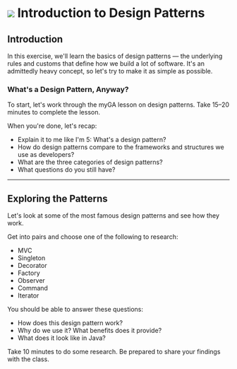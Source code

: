 # ![](https://ga-dash.s3.amazonaws.com/production/assets/logo-9f88ae6c9c3871690e33280fcf557f33.png) Introduction to Design Patterns

## Introduction

In this exercise, we'll learn the basics of design patterns — the underlying rules and customs that define how we build a lot of software. It's an admittedly heavy concept, so let's try to make it as simple as possible.

### What's a Design Pattern, Anyway?

To start, let's work through the myGA lesson on design patterns. Take 15–20 minutes to complete the lesson.

When you're done, let's recap:

- Explain it to me like I'm 5: What's a design pattern?
- How do design patterns compare to the frameworks and structures we use as developers?
- What are the three categories of design patterns?
- What questions do you still have?

---

## Exploring the Patterns

Let's look at some of the most famous design patterns and see how they work.

Get into pairs and choose one of the following to research:

- MVC
- Singleton
- Decorator
- Factory
- Observer
- Command
- Iterator

You should be able to answer these questions:

- How does this design pattern work?
- Why do we use it? What benefits does it provide?
- What does it look like in Java?

Take 10 minutes to do some research. Be prepared to share your findings with the class.

